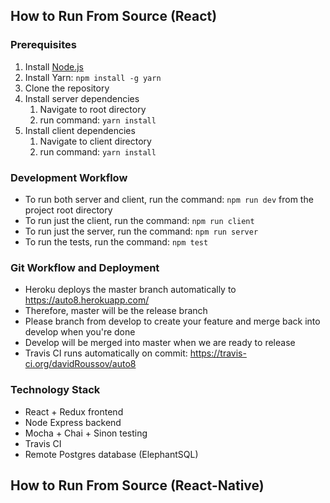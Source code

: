 ## How to Run From Source (React)

### Prerequisites
1. Install [Node.js](https://nodejs.org/en/)
2. Install Yarn: ```npm install -g yarn```
3. Clone the repository
4. Install server dependencies
    1. Navigate to root directory
    2. run command: ```yarn install```
5. Install client dependencies
    1. Navigate to client directory
    2. run command: ```yarn install```

### Development Workflow
* To run both server and client, run the command: ```npm run dev``` from the project root directory
* To run just the client, run the command: ```npm run client```
* To run just the server, run the command: ```npm run server```
* To run the tests, run the command: ```npm test```

### Git Workflow and Deployment
* Heroku deploys the master branch automatically to https://auto8.herokuapp.com/
* Therefore, master will be the release branch
* Please branch from develop to create your feature and merge back into develop when you're done
* Develop will be merged into master when we are ready to release
* Travis CI runs automatically on commit: https://travis-ci.org/davidRoussov/auto8

### Technology Stack
* React + Redux frontend
* Node Express backend
* Mocha + Chai + Sinon testing
* Travis CI
* Remote Postgres database (ElephantSQL)

## How to Run From Source (React-Native)
